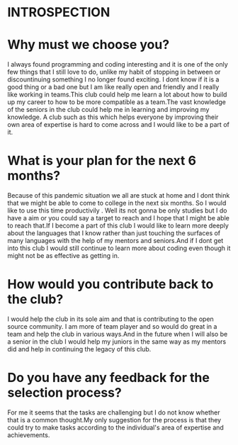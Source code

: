 # INTROSPECTION

# Why must we choose you?
I always found programming and coding interesting and it is one of the only few things that I still love to do, unlike my habit of stopping in between or discountinuing something I no longer found exciting. I dont know if it is a good thing or a bad one but I am like really open and friendly and I really like working in teams.This club could help me learn a lot about how to build up my career to how to be more compatible as a team.The vast knowledge of the seniors in the club could help me in learning and improving my knowledge. A club such as this which helps everyone by improving their own area of expertise is hard to come across and I would like to be a part of it.

# What is your plan for the next 6 months?
Because of this pandemic situation we all are stuck at home and I dont think that we might be able to come to college in the next six months. So I would like to use this time productivily . Well its not gonna be only studies but I do have a aim or you could say a target to reach and I hope that I might be able to reach that.If I become a part of this club I would like to learn more deeply about the languages that I know rather than just touching the surfaces of many languages with the help of my mentors and seniors.And if I dont get into this club I would still continue to learn more about coding even though it might not be as effective as getting in.

# How would you contribute back to the club?
I would help the club in its sole aim and that is contributing to the open source community. I am more of team player and so would do great in a team and help the club in various ways.And in the future  when I will also be a senior in the club I would help my juniors in the same way as my mentors did and help in continuing the legacy of this club.

# Do you have any feedback for the selection process?
For me it seems that the tasks are challenging but I do not know whether that is a common thought.My only suggestion for the process is that they could try to make tasks according to the individual's area of expertise and achievements.

